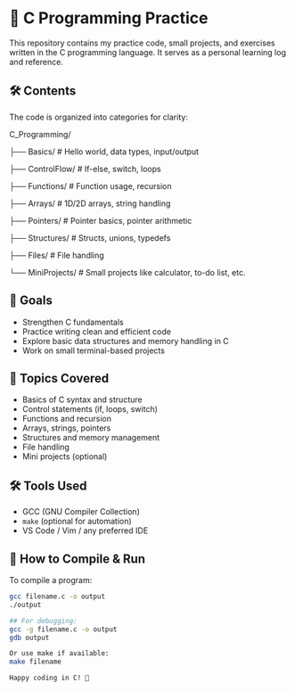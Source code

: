 # 🧠 C Programming Practice

This repository contains my practice code, small projects, and exercises written in the C programming language. It serves as a personal learning log and reference.

## 🛠 Contents

The code is organized into categories for clarity:

C_Programming/

├── Basics/ # Hello world, data types, input/output

├── ControlFlow/ # If-else, switch, loops

├── Functions/ # Function usage, recursion

├── Arrays/ # 1D/2D arrays, string handling

├── Pointers/ # Pointer basics, pointer arithmetic

├── Structures/ # Structs, unions, typedefs

├── Files/ # File handling

└── MiniProjects/ # Small projects like calculator, to-do list, etc.


## 🚀 Goals

- Strengthen C fundamentals
- Practice writing clean and efficient code
- Explore basic data structures and memory handling in C
- Work on small terminal-based projects


## 🚀 Topics Covered
- Basics of C syntax and structure
- Control statements (if, loops, switch)
- Functions and recursion
- Arrays, strings, pointers
- Structures and memory management
- File handling
- Mini projects (optional)

## 🛠 Tools Used
- GCC (GNU Compiler Collection)
- `make` (optional for automation)
- VS Code / Vim / any preferred IDE

## 📌 How to Compile & Run

To compile a program:
```bash
gcc filename.c -o output
./output

## For debugging:
gcc -g filename.c -o output
gdb output

Or use make if available:
make filename

Happy coding in C! 🐚

